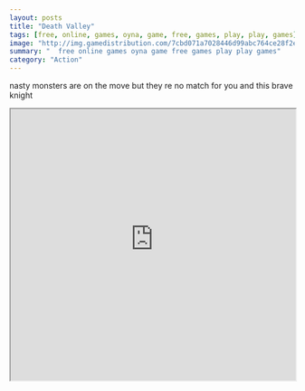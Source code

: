 ```yaml
---
layout: posts
title: "Death Valley"
tags: [free, online, games, oyna, game, free, games, play, play, games]
image: "http://img.gamedistribution.com/7cbd071a7028446d99abc764ce28f2ed.jpg"
summary: "  free online games oyna game free games play play games"
category: "Action"
---
```


nasty monsters are on the move but they re no match for you and this brave knight

<iframe width="100%" height="480px;" src="http://flash.gamedistribution.com?game=7cbd071a7028446d99abc764ce28f2ed"></iframe>
